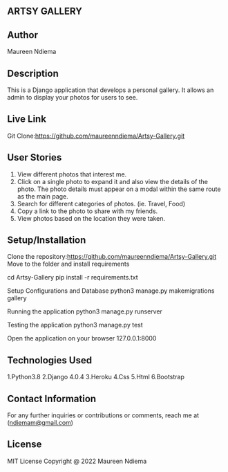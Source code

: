 ##       ARTSY GALLERY

## Author
   
   Maureen Ndiema

## Description
  
  This is a Django application that develops a personal gallery. It allows an admin to display your photos for users to see.

## Live Link
   
   Git Clone:https://github.com/maureenndiema/Artsy-Gallery.git

## User Stories
  
1. View different photos that interest me.
2. Click on a single photo to expand it and also view the details of the photo. 
   The photo details must appear on a modal within the same route as the main page.
3. Search for different categories of photos. (ie. Travel, Food)
4. Copy a link to the photo to share with my friends.
5. View photos based on the location they were taken.

## Setup/Installation
 Clone the repository:https://github.com/maureenndiema/Artsy-Gallery.git
 Move to the folder and install requirements
 
 cd Artsy-Gallery
 pip install -r requirements.txt

 Setup Configurations and Database
 python3 manage.py makemigrations gallery 

 Running the application
 python3 manage.py runserver

 Testing the application
 python3 manage.py test

 Open the application on your browser 127.0.0.1:8000

## Technologies Used
1.Python3.8
2.Django 4.0.4
3.Heroku
4.Css
5.Html
6.Bootstrap

## Contact Information

   For any further inquiries or contributions or comments, reach me at (ndiemam@gmail.com)

## License
  MIT License Copyright @ 2022 Maureen Ndiema




